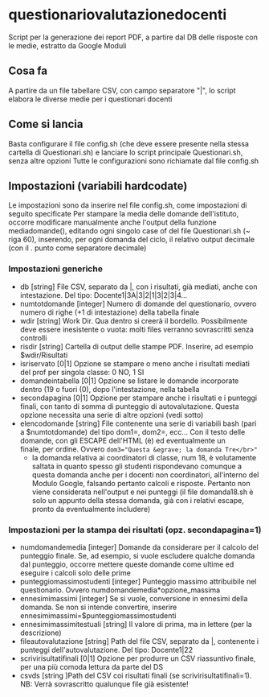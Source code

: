 # questionariovalutazionedocenti
Script per la generazione dei report PDF, a partire dal DB delle risposte con le medie, estratto da Google Moduli

## Cosa fa
A partire da un file tabellare CSV, con campo separatore "|", lo script elabora le diverse medie per i questionari docenti

## Come si lancia

Basta configurare il file config.sh (che deve essere presente nella stessa cartella di Questionari.sh) e lanciare lo script principale Questionari.sh, senza altre opzioni
Tutte le configurazioni sono richiamate dal file config.sh

## Impostazioni (variabili hardcodate)
Le impostazioni sono da inserire nel file config.sh, come impostazioni di seguito specificate
Per stampare la media delle domande dell'istituto, occorre modificare manualmente anche l'output della funzione mediadomande(), editando ogni singolo case of del file Questionari.sh (~ riga 60), inserendo, per ogni domanda del ciclo, il relativo output decimale (con il . punto come separatore decimale)

### Impostazioni generiche
* db [string]	File CSV, separato da |, con i risultati, già mediati, anche con intestazione. Del tipo: Docente1|3A|3|2|1|3|2|3|4...
* numtotdomande	[integer] Numero di domande del questionario, ovvero numero di righe (+1 di intestazione) della tabella finale
* wdir [string]	Work Dir. Qua dentro si creerà il bordello. Possibilmente deve essere inesistente o vuota: molti files verranno sovrascritti senza controlli
* risdir [string]	Cartella di output delle stampe PDF. Inserire, ad esempio $wdir/Risultati
* isriservato	[0|1] Opzione se stampare o meno anche i risultati mediati del prof per singola classe: 0 NO, 1 SI
* domandeintabella [0|1] Opzione se listare le domande incorporate dentro (19 o fuori (0), dopo l'intestazione, nella tabella
* secondapagina [0|1] Opzione per stampare anche i risultati e i punteggi finali, con tanto di somma di punteggio di autovalutazione. Questa opzione necessita una serie di altre opzioni (vedi sotto)
* elencodomande [string] File contenente una serie di variabili bash (pari a $numtotdomande) del tipo dom1=, dom2=, ecc... Con il testo delle domande, con gli ESCAPE dell'HTML (&egrave;) ed eventualmente un </br> finale, per ordine. Ovvero ```dom3="Questa &egrave; la domanda Tre</br>"```
    * la domanda relativa ai coordinatori di classe, num 18, è volutamente saltata in quanto spesso gli studenti rispondevano comunque a questa domanda anche per i docenti non coordinatori, all'interno del Modulo Google, falsando pertanto calcoli e risposte. Pertanto non viene considerata nell'output e nei punteggi (il file domanda18.sh è solo un appunto della stessa domanda, già con i relativi escape, pronto da eventualmente includere)

### Impostazioni per la stampa dei risultati (opz. secondapagina=1)
* numdomandemedia [integer] Domande da considerare per il calcolo del punteggio finale. Se, ad esempio, si vuole escludere qualche domanda dal punteggio, occorre mettere queste domande come ultime ed eseguire i calcoli solo delle prime
* punteggiomassimostudenti [integer] Punteggio massimo attribuibile nel questionario. Ovvero numdomandemedia*opzione_massima
* ennesimimassimi [integer] Se si vuole, conversione in ennesimi della domanda. Se non si intende convertire, inserire ennesimimassimi=$punteggiomassimostudenti
* ennesimimassimitestuali [string] Il valore di prima, ma in lettere (per la descrizione)
* fileautovalutazione [string] Path del file CSV, separato da |, contenente i punteggi dell'autovalutazione. Del tipo: Docente1|22
* scrivirisultatifinali [0|1] Opzione per produrre un CSV riassuntivo finale, per una più comoda lettura da parte del DS
* csvds [string ]Path del CSV coi risultati finali (se scrivirisultatifinali=1). NB: Verrà sovrascritto qualunque file già esistente!
